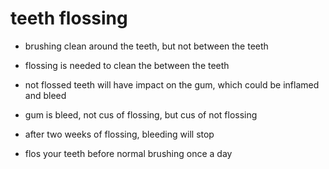 # teeth flossing

- brushing clean around the teeth, but not between the teeth

- flossing is needed to clean the between the teeth

- not flossed teeth will have impact on the gum, which could be inflamed and bleed

- gum is bleed, not cus of flossing, but cus of not flossing

- after two weeks of flossing, bleeding will stop

- flos your teeth before normal brushing once a day
